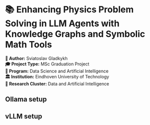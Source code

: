 # 📚 Enhancing Physics Problem Solving in LLM Agents with Knowledge Graphs and Symbolic Math Tools

**👤 Author:** Sviatoslav Gladkykh  
**🎓 Project Type:** MSc Graduation Project  
**📘 Program:** Data Science and Artificial Intelligence  
**🏛 Institution:** Eindhoven University of Technology  
**🔬 Research Cluster:** Data and Artificial Intelligence  

## Ollama setup

## vLLM setup